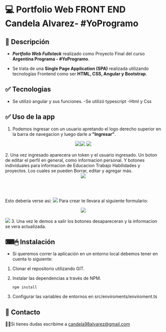 # 💻 Portfolio Web FRONT END Candela Alvarez- #YoProgramo

## 📝 Descripción
- ***Portfolio Web Fullstack*** realizado como Proyecto Final del curso **Argentina Programa - #YoProgramo**.

- Se trata de una **Single Page Application (SPA)** realizada utilizando tecnologías Frontend como ser **HTML, CSS, Angular y Bootstrap**.


## ✅ Tecnologias
- Se utilizó angular y sus funciones.
-Se utilizó typescript
-Html y Css
## ✅ Uso de la app
1. Podemos ingresar con un usuario apretando el logo derecho superior en la barra de navegacion y luego darle a <b>"Ingresar"</b>.
<div align="center">
<img src="https://blogger.googleusercontent.com/img/b/R29vZ2xl/AVvXsEh_gHSzufEm-By7uJoEjsQUZ9XkUcXJgwGW7sflDPBTdVXqhtFXi089pTQM2hsptmWOR2Wdrp-geuxghVxnj5m4pOzaOGmxxyNr4MYauLgTc1RIfXlOUuO2ETIWkAC1_vyL9pLilIzOjauLpiKMP21kMFukUlyprDKQ1uVBa3vd33Hu-iN_P2j9NHmX/s1336/pagina.png"><img src="https://blogger.googleusercontent.com/img/b/R29vZ2xl/AVvXsEjLkro26db8BLZ9AF8kxkpoJOZZ8BNRK0CvdgMC-l-Ud3Dsun0cssiskNAvAuJvkR5Dc_wNlgTBwCZjWs20FM5tx4fNT_FLHvOsASJTfzD8jzsyLZWnB6swGC0mujpkYRtDdfumQAfeC_UnU49Z36AR5etpCNEJsGsxjtGxMtqHJOXorEMqJDiv1r6l/s250/pagina2.png">
<img src="https://blogger.googleusercontent.com/img/b/R29vZ2xl/AVvXsEisJdoiIpnLbOYhGGpkUe7Ibr-MiC4XtVc9ojL0XNep_lZ6ASpC53Tq93U_SdQwYnKKACiE55pk30Cq-q_VDTHPjA35uqlSeyGzHu7iWz-7AOG2k4peTGIOuRe8EYUWgPPY9zmhaqiufa_Yce8ASCrYwoSTngRcqQRxLO_u6NhEYiaNLdYhAAZhVAA3/s470/pagina3.png">
</div>
<br>
2. Una vez ingresado aparecera un token y el usuario ingresado. Un boton de editar el perfil en general, como informacion personal. Y botones individuales para informacion de Educacion Trabajo Habilidades y proyectos. Los cuales se pueden Borrar, editar y agregar más.
<div align="center">


<img src="https://blogger.googleusercontent.com/img/b/R29vZ2xl/AVvXsEgwaoVv6KOhLw8Q3W-pwHtZI0uq1_OnBKIPkoJ2F26SJO4CIb3r38TDA9deTFQIBht2dah0djOJRKG_GadjaDM0Wucr3bYIfsjYlWK5J0fAarh-3qsygOEc6YXv7uVtYESwaFFfIcNCO8xVjM-GfKVra8vWd7ux1Rv2soskF_t-DeL68KXG0a5KHCLv/s694/pagina4~3.png">

<br> <br></div>
Esto deberia verse asi:
<img src="https://blogger.googleusercontent.com/img/b/R29vZ2xl/AVvXsEh0FRqA4FK8QwcDTofW79ZJWGcyRWBzCN9YcZtO___EN3XnU3hlm5EqTGwFABC3HwCHj5ARnyAMGXIrSgrw4ZSIOXvZH5rFWknoCL4ggwnHPKzvBj3NAH7Q1QlDievQ9K_2hV1sgoxX6Xz8KsMCa58XJnTUKMwYdYi77QhpIMKe33kMAPaADsAJT03W/s2158/Screenshot_20230506-113859~2.png">
Para crear te llevara al siguiente formulario:
<div align="center">
<img src="https://blogger.googleusercontent.com/img/b/R29vZ2xl/AVvXsEjqBmT9LZH9cZV_bhL-dzYLPpxWeLaZXwsk7E_LJ-iDt6XBExz0mVQoER623jrjl0a3dabJc15lIATSynTZyFYuDNEVs-EegyJe6jU5IBv88bjHqNwYG6dLjXH1pDINrHEPOproEFHHBgrA3UVEcI6OxHMq715wrFxtLArXlCLJcfo9lWzoNo-3p_Xz/s406/pagina5.png">
</div>
<br>
<img src="https://blogger.googleusercontent.com/img/b/R29vZ2xl/AVvXsEjtsc-GgH9S9TpLVIpJ_zMr2R90F6czQSxGz2xKngv_txR8gNKcPl8BR7YUiOGMWsUXFzEpC3wpJBY1bdnu2PwKQmZZX44kp7KEbOC7HDXWHDi1JhoDYoI8BFMSJDvd26veL-QjnsIDJgGdlTC01J1KggewQciaXRpuKrtOsxJpPmeOcx1oE1JyABqW/s2006/Screenshot_20230506-113911~2.png">
3. Una vez le demos a salir los botones desapareceran y la informacion se vera actualizada.

## ⌨🖱 Instalación
- Si queremos correr la aplicación en un entorno local debemos tener en cuenta lo siguiente: 

1. Clonar el repositorio utilizando GIT.

2. Instalar las dependencias a través de NPM.

    `npm install`

3. Configurar las variables de entornos en src/enviroments/enviroment.ts
## 📩 Contacto
🙋‍♂️Si tienes dudas escribime a candela98alvarez@gmail.com

